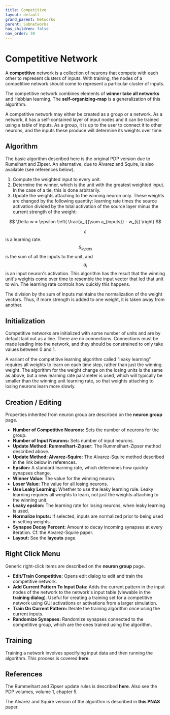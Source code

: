 ```yaml
---
title: Competitive
layout: default
grand_parent: Networks
parent: Subnetworks
has_children: false
nav_order: 30
---
```


# Competitive Network

A **competitive** network is a collection of neurons that compete with each other to represent clusters of inputs. With training, the nodes of a competitive network should come to represent a particular cluster of inputs.

The competitive network combines elements of **winner take all networks** and Hebbian learning. The **self-organizing-map** is a generalization of this algorithm.

<!-- TODO: Add image -->

A competitive network may either be created as a group or a network. As a network, it has a self-contained layer of input nodes and it can be trained using a table of inputs. As a group, it is up to the user to connect it to other neurons, and the inputs these produce will determine its weights over time.

## Algorithm

The basic algorithm described here is the original PDP version due to Rumelhart and Zipser. An alternative, due to Alvarez and Squire, is also available (see references below).

1. Compute the weighted input to every unit.
2. Determine the winner, which is the unit with the greatest weighted input. In the case of a tie, this is done arbitrarily.
3. Update the weights attaching to the winning neuron only. These weights are changed by the following quantity: learning rate times the source activation divided by the total activation of the source layer minus the current strength of the weight:

$$
\Delta w = \epsilon \left( \frac{a_i}{\sum a_{inputs}} - w_{ij} \right)
$$

   $$\epsilon$$ is a learning rate. $$S_{inputs}$$ is the sum of all the inputs to the unit, and $$a_i$$ is an input neuron's activation. This algorithm has the result that the winning unit's weights come over time to resemble the input vector that led that unit to win. The learning rate controls how quickly this happens.

The division by the sum of inputs maintains the normalization of the weight vectors. Thus, if more strength is added to one weight, it is taken away from another.

## Initialization

Competitive networks are initialized with some number of units and are by default laid out as a line. There are no connections. Connections must be made leading into the network, and they should be constrained to only take values between 0 and 1.

A variant of the competitive learning algorithm called "leaky learning" requires all weights to learn on each time step, rather than just the winning weight. The algorithm for the weight change on the losing units is the same as above, but a new learning rate parameter is used, which will typically be smaller than the winning unit learning rate, so that weights attaching to losing neurons learn more slowly.

## Creation / Editing

Properties inherited from neuron group are described on the **neuron group** page.

- **Number of Competitive Neurons:** Sets the number of neurons for the group.
- **Number of Input Neurons:** Sets number of input neurons.
- **Update Method: Rummelhart-Zipser:** The Rummelhart-Zipser method described above.
- **Update Method: Alvarez-Squire:** The Alvarez-Squire method described in the link below in references.
- **Epsilon:** A standard learning rate, which determines how quickly synapses change.
- **Winner Value:** The value for the winning neuron.
- **Loser Value:** The value for all losing neurons.
- **Use Leaky Learning:** Whether to use the leaky learning rule. Leaky learning requires all weights to learn, not just the weights attaching to the winning unit.
- **Leaky epsilon:** The learning rate for losing neurons, when leaky learning is used.
- **Normalize Inputs:** If selected, inputs are normalized prior to being used in setting weights.
- **Synapse Decay Percent:** Amount to decay incoming synapses at every iteration. Cf. the Alvarez-Squire paper.
- **Layout:** See the **layouts** page.

## Right Click Menu

Generic right-click items are described on the **neuron group** page.

- **Edit/Train Competitive:** Opens edit dialog to edit and train the competitive network.
- **Add Current Pattern To Input Data:** Adds the current pattern in the input nodes of the network to the network's input table (viewable in the **training dialog**). Useful for creating a training set for a competitive network using GUI activations or activations from a larger simulation.
- **Train On Current Pattern:** Iterate the training algorithm once using the current inputs.
- **Randomize Synapses:** Randomize synapses connected to the competitive group, which are the ones trained using the algorithm.

## Training

Training a network involves specifying input data and then running the algorithm. This process is covered **here**.

## References

The Rummelhart and Zipser update rules is described **here**. Also see the PDP volumes, volume 1, chapter 5.

The Alvarez and Squire version of the algorithm is described in **this PNAS** paper.
